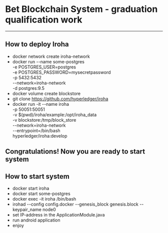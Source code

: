 # Bet Blockchain System - graduation qualification work

-----------------------------------------------------------------------------------------------------

## How to deploy Iroha
  * docker network create iroha-network
  * docker run --name some-postgres \
    -e POSTGRES_USER=postgres \
    -e POSTGRES_PASSWORD=mysecretpassword \
    -p 5432:5432 \
    --network=iroha-network \
   -d postgres:9.5
  * docker volume create blockstore
  * git clone https://github.com/hyperledger/iroha
  * docker run -it --name iroha \
    -p 50051:50051 \
    -v $(pwd)/iroha/example:/opt/iroha_data \
    -v blockstore:/tmp/block_store \
    --network=iroha-network \
    --entrypoint=/bin/bash \
    hyperledger/iroha:develop
       
       
## Congratulations! Now you are ready to start system
      
## How to start system
* docker start iroha
* docker start some-postgres
* docker exec -it iroha /bin/bash
* irohad --config config.docker --genesis_block genesis.block --keypair_name node0
* set IP-address in the ApplicationModule.java
* run android application
* enjoy
